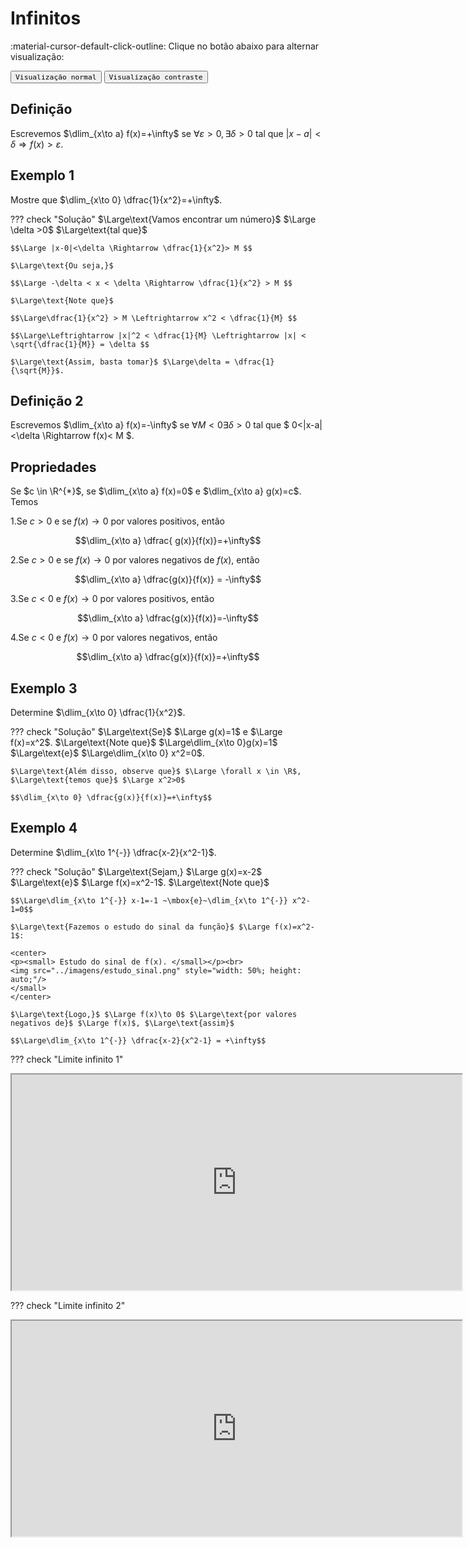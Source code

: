 
# **Infinitos**

:material-cursor-default-click-outline: Clique no botão abaixo para alternar visualização:

<div class="tx-switch">
  <button data-md-color-scheme="default"><code>Visualização normal</code></button>
  <button data-md-color-scheme="slate"><code>Visualização contraste</code></button>
</div>

<script>
  var buttons = document.querySelectorAll("button[data-md-color-scheme]")
  buttons.forEach(function(button) {
    button.addEventListener("click", function() {
      var attr = this.getAttribute("data-md-color-scheme")
      document.body.setAttribute("data-md-color-scheme", attr)
      var name = document.querySelector("#__code_0 code span:nth-child(7)")
      name.textContent = attr
    })
  })
</script>


## Definição 

Escrevemos $\dlim_{x\to a} f(x)=+\infty$ se $\forall \varepsilon  > 0 , \exists \delta >0$ tal que $|x-a|<\delta \Rightarrow f(x)>\varepsilon$. 


## Exemplo 1 

Mostre que $\dlim_{x\to 0} \dfrac{1}{x^2}=+\infty$. 

??? check "Solução"
    $\Large\text{Vamos encontrar um número}$ $\Large \delta >0$ $\Large\text{tal que}$
	
    $$\Large |x-0|<\delta \Rightarrow \dfrac{1}{x^2}> M $$ 
	
    $\Large\text{Ou seja,}$ 
	
    $$\Large -\delta < x < \delta \Rightarrow \dfrac{1}{x^2} > M $$ 
	
    $\Large\text{Note que}$ 
	
    $$\Large\dfrac{1}{x^2} > M \Leftrightarrow x^2 < \dfrac{1}{M} $$ 
	
    $$\Large\Leftrightarrow |x|^2 < \dfrac{1}{M} \Leftrightarrow |x| < \sqrt{\dfrac{1}{M}} = \delta $$ 
	
    $\Large\text{Assim, basta tomar}$ $\Large\delta = \dfrac{1}{\sqrt{M}}$.
    

## Definição 2 

Escrevemos $\dlim_{x\to a} f(x)=-\infty$ se $\forall M < 0 \exists \delta > 0$ tal que $ 0<|x-a|<\delta \Rightarrow f(x)< M $. 


## Propriedades

Se $c \in \R^{*}$, se $\dlim_{x\to a} f(x)=0$ e $\dlim_{x\to a} g(x)=c$. Temos 


1.Se $c>0$ e se $f(x) \to 0$ por valores positivos, então 

$$\dlim_{x\to a} \dfrac{ g(x)}{f(x)}=+\infty$$ 

2.Se $c>0$ e se $f(x)\to 0$ por valores negativos de $f(x)$, então 

$$\dlim_{x\to a} \dfrac{g(x)}{f(x)} = -\infty$$ 

3.Se $c<0$ e $f(x)\to 0$ por valores positivos, então 

$$\dlim_{x\to a} \dfrac{g(x)}{f(x)}=-\infty$$ 

4.Se $c<0$ e $f(x)\to 0$ por valores negativos, então 

$$\dlim_{x\to a} \dfrac{g(x)}{f(x)}=+\infty$$ 	



## Exemplo 3 

Determine $\dlim_{x\to 0} \dfrac{1}{x^2}$.


??? check "Solução"
    $\Large\text{Se}$ $\Large g(x)=1$ e $\Large f(x)=x^2$. $\Large\text{Note que}$ $\Large\dlim_{x\to 0}g(x)=1$ $\Large\text{e}$ $\Large\dlim_{x\to 0} x^2=0$. 
	
    $\Large\text{Além disso, observe que}$ $\Large \forall x \in \R$, $\Large\text{temos que}$ $\Large x^2>0$

    $$\dlim_{x\to 0} \dfrac{g(x)}{f(x)}=+\infty$$ 

## Exemplo 4 

Determine $\dlim_{x\to 1^{-}} \dfrac{x-2}{x^2-1}$.  

??? check "Solução"
    $\Large\text{Sejam,} $\Large g(x)=x-2$ $\Large\text{e}$ $\Large f(x)=x^2-1$. $\Large\text{Note que}$
    
    $$\Large\dlim_{x\to 1^{-}} x-1=-1 ~\mbox{e}~\dlim_{x\to 1^{-}} x^2-1=0$$ 
	
    $\Large\text{Fazemos o estudo do sinal da função}$ $\Large f(x)=x^2-1$:

    <center>
    <p><small> Estudo do sinal de f(x). </small></p><br>
    <img src="../imagens/estudo_sinal.png" style="width: 50%; height: auto;"/>
    </small>
    </center>

    $\Large\text{Logo,}$ $\Large f(x)\to 0$ $\Large\text{por valores negativos de}$ $\Large f(x)$, $\Large\text{assim}$
    
    $$\Large\dlim_{x\to 1^{-}} \dfrac{x-2}{x^2-1} = +\infty$$ 


??? check "Limite infinito 1"
    <p style="text-align: center;">
    <iframe width="720" height="345" src="https://www.youtube.com/embed/T-7cF-mCIsY"></iframe>
    </p>

??? check "Limite infinito 2"
    <p style="text-align: center;">
    <iframe width="720" height="345" src="https://www.youtube.com/embed/3VKJHeBXNjI"></iframe>
    </p>



